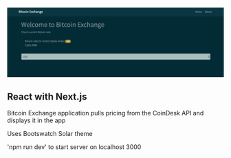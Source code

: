 ![Bitcoin Exchange](bitcoin-exchange-view.png)

## React with Next.js

Bitcoin Exchange application pulls pricing from the CoinDesk API and displays it in the app

Uses Bootswatch Solar theme

'npm run dev' to start server on localhost 3000
